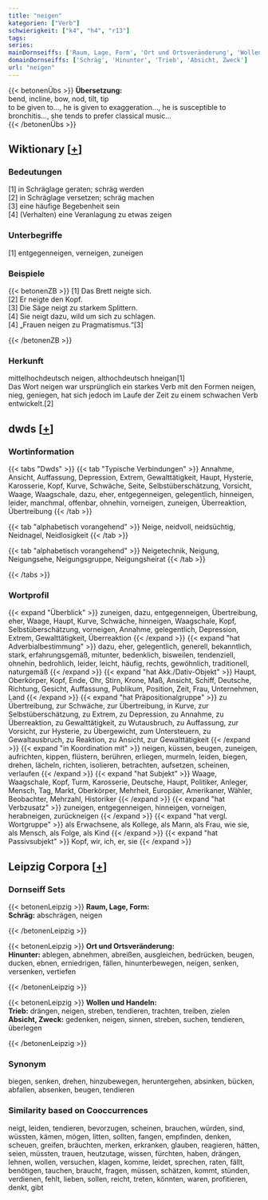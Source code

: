 ```yaml
---
title: "neigen"
kategorien: ["Verb"]
schwierigkeit: ["k4", "h4", "r13"]
tags:
series:
mainDornseiffs: ['Raum, Lage, Form', 'Ort und Ortsveränderung', 'Wollen und Handeln']
domainDornseiffs: ['Schräg', 'Hinunter', 'Trieb', 'Absicht, Zweck']
url: "neigen"
---
```


{{< betonenÜbs >}}
**Übersetzung:**  
bend, incline, bow, nod, tilt, tip  
to be given to..., he is given to exaggeration..., he is susceptible to bronchitis..., she tends to prefer classical music...  
{{< /betonenÜbs >}}

## Wiktionary [[+](https://de.wiktionary.org/wiki/neigen)]

### Bedeutungen
[1] in Schräglage geraten; schräg werden  
[2] in Schräglage versetzen; schräg machen  
[3] eine häufige Begebenheit sein  
[4] (Verhalten) eine Veranlagung zu etwas zeigen  

### Unterbegriffe
[1] entgegenneigen, verneigen, zuneigen  

### Beispiele
{{< betonenZB >}}
[1] Das Brett neigte sich.  
[2] Er neigte den Kopf.  
[3] Die Säge neigt zu starkem Splittern.  
[4] Sie neigt dazu, wild um sich zu schlagen.  
[4] „Frauen neigen zu Pragmatismus.“[3]  

{{< /betonenZB >}}
### Herkunft
mittelhochdeutsch neigen, althochdeutsch hneigan[1]  
Das Wort neigen war ursprünglich ein starkes Verb mit den Formen neigen, nieg, geniegen, hat sich jedoch im Laufe der Zeit zu einem schwachen Verb entwickelt.[2]  



## dwds [[+](https://www.dwds.de/wb/neigen)]

### Wortinformation
{{< tabs "Dwds" >}}
{{< tab "Typische Verbindungen" >}}
Annahme, Ansicht, Auffassung, Depression, Extrem, Gewalttätigkeit, Haupt, Hysterie, Karosserie, Kopf, Kurve, Schwäche, Seite, Selbstüberschätzung, Vorsicht, Waage, Waagschale, dazu, eher, entgegenneigen, gelegentlich, hinneigen, leider, manchmal, offenbar, ohnehin, vorneigen, zuneigen, Überreaktion, Übertreibung
{{< /tab >}}

{{< tab "alphabetisch vorangehend" >}}
Neige, neidvoll, neidsüchtig, Neidnagel, Neidlosigkeit
{{< /tab >}}

{{< tab "alphabetisch vorangehend" >}}
Neigetechnik, Neigung, Neigungsehe, Neigungsgruppe, Neigungsheirat
{{< /tab >}}

{{< /tabs >}}

### Wortprofil
{{< expand "Überblick" >}} zuneigen, dazu, entgegenneigen, Übertreibung, eher, Waage, Haupt, Kurve, Schwäche, hinneigen, Waagschale, Kopf, Selbstüberschätzung, vorneigen, Annahme, gelegentlich, Depression, Extrem, Gewalttätigkeit, Überreaktion {{< /expand >}}
{{< expand "hat Adverbialbestimmung" >}} dazu, eher, gelegentlich, generell, bekanntlich, stark, erfahrungsgemäß, mitunter, bedenklich, bisweilen, tendenziell, ohnehin, bedrohlich, leider, leicht, häufig, rechts, gewöhnlich, traditionell, naturgemäß {{< /expand >}}
{{< expand "hat Akk./Dativ-Objekt" >}} Haupt, Oberkörper, Kopf, Ende, Ohr, Stirn, Krone, Maß, Ansicht, Schiff, Deutsche, Richtung, Gesicht, Auffassung, Publikum, Position, Zeit, Frau, Unternehmen, Land {{< /expand >}}
{{< expand "hat Präpositionalgruppe" >}} zu Übertreibung, zur Schwäche, zur Übertreibung, in Kurve, zur Selbstüberschätzung, zu Extrem, zu Depression, zu Annahme, zu Überreaktion, zu Gewalttätigkeit, zu Wutausbruch, zu Auffassung, zur Vorsicht, zur Hysterie, zu Übergewicht, zum Untersteuern, zu Gewaltausbruch, zu Reaktion, zu Ansicht, zur Gewalttätigkeit {{< /expand >}}
{{< expand "in Koordination mit" >}} neigen, küssen, beugen, zuneigen, aufrichten, kippen, flüstern, berühren, erliegen, murmeln, leiden, biegen, drehen, lächeln, richten, isolieren, betrachten, aufsetzen, scheinen, verlaufen {{< /expand >}}
{{< expand "hat Subjekt" >}} Waage, Waagschale, Kopf, Turm, Karosserie, Deutsche, Haupt, Politiker, Anleger, Mensch, Tag, Markt, Oberkörper, Mehrheit, Europäer, Amerikaner, Wähler, Beobachter, Mehrzahl, Historiker {{< /expand >}}
{{< expand "hat Verbzusatz" >}} zuneigen, entgegenneigen, hinneigen, vorneigen, herabneigen, zurückneigen {{< /expand >}}
{{< expand "hat vergl. Wortgruppe" >}} als Erwachsene, als Kollege, als Mann, als Frau, wie sie, als Mensch, als Folge, als Kind {{< /expand >}}
{{< expand "hat Passivsubjekt" >}} Kopf, wir, ich, er, sie {{< /expand >}}

## Leipzig Corpora [[+](https://corpora.uni-leipzig.de/en/res?word=neigen&corpusId=deu_newscrawl-public_2018)]

### Dornseiff Sets
{{< betonenLeipzig >}}
**Raum, Lage, Form:**  
**Schräg:** abschrägen, neigen  

{{< /betonenLeipzig >}}


{{< betonenLeipzig >}}
**Ort und Ortsveränderung:**  
**Hinunter:** ablegen, abnehmen, abreißen, ausgleichen, bedrücken, beugen, ducken, ebnen, erniedrigen, fällen, hinunterbewegen, neigen, senken, versenken, vertiefen  

{{< /betonenLeipzig >}}


{{< betonenLeipzig >}}
**Wollen und Handeln:**  
**Trieb:** drängen, neigen, streben, tendieren, trachten, treiben, zielen  
**Absicht, Zweck:** gedenken, neigen, sinnen, streben, suchen, tendieren, überlegen  

{{< /betonenLeipzig >}}

### Synonym
biegen, senken, drehen, hinzubewegen, heruntergehen, absinken, bücken, abfallen, absenken, beugen, tendieren


### Similarity based on Cooccurrences
neigt, leiden, tendieren, bevorzugen, scheinen, brauchen, würden, sind, wüssten, kämen, mögen, litten, sollten, fangen, empfinden, denken, scheuen, greifen, bräuchten, merken, erkranken, glauben, reagieren, hätten, seien, müssten, trauen, heutzutage, wissen, fürchten, haben, drängen, lehnen, wollen, versuchen, klagen, komme, leidet, sprechen, raten, fällt, benötigen, tauchen, braucht, fragen, müssen, schätzen, kommt, stünden, verdienen, fehlt, lieben, sollen, reicht, treten, könnten, waren, profitieren, denkt, gibt

